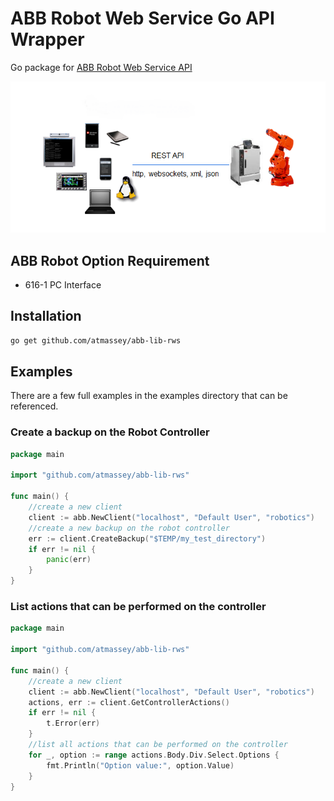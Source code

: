 # ABB Robot Web Service Go API Wrapper

Go package for [ABB Robot Web Service API](https://developercenter.robotstudio.com/api/rwsApi/index.html)

![ABB Robot Web Service API](https://github.com/atmassey/abb-lib-rws/blob/main/docs/rws.png?raw=true)

## ABB Robot Option Requirement

- 616-1 PC Interface

## Installation

```bash
go get github.com/atmassey/abb-lib-rws
```

## Examples
There are a few full examples in the examples directory that can be referenced.

### Create a backup on the Robot Controller

```Go
package main

import "github.com/atmassey/abb-lib-rws"

func main() {
	//create a new client
	client := abb.NewClient("localhost", "Default User", "robotics")
	//create a new backup on the robot controller
	err := client.CreateBackup("$TEMP/my_test_directory")
	if err != nil {
		panic(err)
	}
}
```

### List actions that can be performed on the controller

```Go
package main

import "github.com/atmassey/abb-lib-rws"

func main() {
	//create a new client
	client := abb.NewClient("localhost", "Default User", "robotics")
    actions, err := client.GetControllerActions()
	if err != nil {
		t.Error(err)
	}
    //list all actions that can be performed on the controller
	for _, option := range actions.Body.Div.Select.Options {
		fmt.Println("Option value:", option.Value)
	}
}

```





